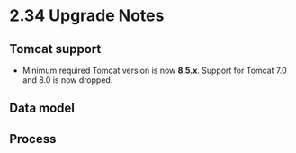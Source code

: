 # 2.34 Upgrade Notes

## Tomcat support

- Minimum required Tomcat version is now **8.5.x**. Support for Tomcat 7.0 and 8.0 is now dropped.

## Data model

## Process

